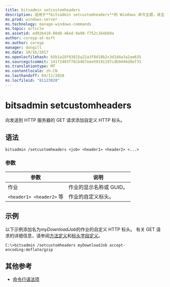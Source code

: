 ```yaml
---
title: bitsadmin setcustomheaders
description: 适用于**bitsadmin setcustomheaders**的 Windows 命令主题，该主题将自定义 HTTP 标头添加到 GET 请求。
ms.prod: windows-server
ms.technology: manage-windows-commands
ms.topic: article
ms.assetid: ed926410-80d0-46ed-9a90-f752c164bb9a
author: coreyp-at-msft
ms.author: coreyp
manager: dongill
ms.date: 10/16/2017
ms.openlocfilehash: b5b1a28f03815a22a3f8d10b2c3d1d4a3a2ae635
ms.sourcegitcommit: 141f2d83f70cb467eee59191197cdb9446d8ef31
ms.translationtype: MT
ms.contentlocale: zh-CN
ms.lasthandoff: 04/11/2020
ms.locfileid: "81123028"
---
```

# <a name="bitsadmin-setcustomheaders"></a>bitsadmin setcustomheaders

向发送到 HTTP 服务器的 GET 请求添加自定义 HTTP 标头。

## <a name="syntax"></a>语法

```
bitsadmin /setcustomheaders <job> <header1> <header2> <...>
```

### <a name="parameters"></a>参数

| 参数 | 说明 |
| --------- | ----------- |
| 作业 | 作业的显示名称或 GUID。 |
| `<header1> <header2>` 等 | 作业的自定义标头。 |

## <a name="examples"></a>示例

以下示例添加名为*myDownloadJob*的作业的自定义 HTTP 标头。 有关 GET 请求的详细信息，请参阅[方法定义](https://www.w3.org/Protocols/rfc2616/rfc2616-sec9.html#sec9.3)和[标头字段定义](https://www.w3.org/Protocols/rfc2616/rfc2616-sec14.html)。

```
C:\>bitsadmin /setcustomheaders myDownloadJob accept-encoding:deflate/gzip
```

## <a name="additional-references"></a>其他参考

- [命令行语法项](command-line-syntax-key.md)